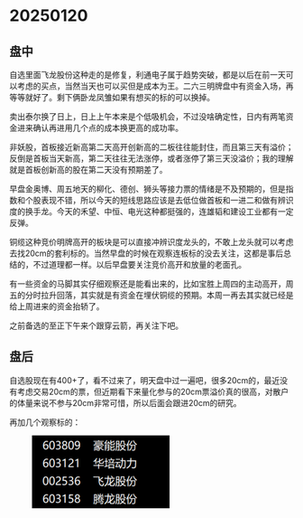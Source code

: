 # 20250120

## 盘中

自选里面飞龙股份这种走的是修复，利通电子属于趋势突破，都是以后在前一天可以考虑的买点，当然当天也可以买但是成本为王。二六三明牌盘中有资金入场，再等等就好了。剩下俩卧龙凤雏如果有想买的标的可以换掉。

卖出泰尔换了日上，日上上午本来是个低吸机会，不过没啥确定性，日内有两笔资金进来确认再进用几个点的成本换更高的成功率。

非妖股，首板接近新高第二天高开创新高的二板往往能封住，而且第三天有溢价；反倒是首板当天新高，第二天往往无法涨停，或者涨停了第三天没溢价；我的理解就是首板创新高的股在第二天没有预期差了。

早盘金奥博、周五地天的柳化、德创、狮头等接力票的情绪是不及预期的，但是指数和个股表现不错，所以今天的短线思路应该是去低位做首板和一进二和做有辨识度的换手龙。今天的禾望、中恒、电光这种都挺强的，连雄韬和建设工业都有一定反弹。

铜缆这种竞价明牌高开的板块是可以直接冲辨识度龙头的，不敢上龙头就可以考虑去找20cm的套利标的。当然早盘的时候在观察连板标的没去关注，这都是事后总结的，不过道理都一样。以后早盘要关注竞价高开和放量的老面孔。

有一些资金的马脚其实仔细观察还是能看出来的，比如宝胜上周四的主动高开，周五的分时拉升回落，其实就是有资金在埋伏铜缆的预期。本周一再去其实就已经是给上周进来的资金抬轿了。

之前备选的至正下午来个跟穿云箭，再关注下吧。

## 盘后

自选股现在有400+了，看不过来了，明天盘中过一遍吧，很多20cm的，最近没有考虑交易20cm的票，但近期看下来量化参与的20cm票溢价真的很高，对散户的体量来说不参与20cm非常可惜，所以后面会跟进20cm的研究。

再加几个观察标的：

<figure><img src=".gitbook/assets/屏幕截图 2025-01-21 001753.png" alt=""><figcaption></figcaption></figure>
